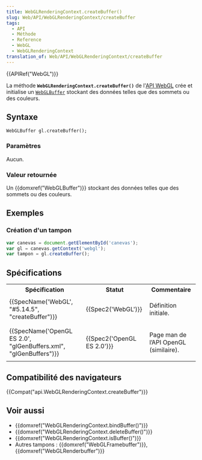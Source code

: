 ```yaml
---
title: WebGLRenderingContext.createBuffer()
slug: Web/API/WebGLRenderingContext/createBuffer
tags:
  - API
  - Méthode
  - Reference
  - WebGL
  - WebGLRenderingContext
translation_of: Web/API/WebGLRenderingContext/createBuffer
---
```

{{APIRef("WebGL")}}

La méthode **`WebGLRenderingContext.createBuffer()`** de l'[API WebGL](/fr/docs/Web/API/WebGL_API) crée et initialise un [`WebGLBuffer`](/fr/docs/Web/API/WebGLBuffer) stockant des données telles que des sommets ou des couleurs.

## Syntaxe

    WebGLBuffer gl.createBuffer();

### Paramètres

Aucun.

### Valeur retournée

Un {{domxref("WebGLBuffer")}} stockant des données telles que des sommets ou des couleurs.

## Exemples

### Création d'un tampon

```js
var canevas = document.getElementById('canevas');
var gl = canevas.getContext('webgl');
var tampon = gl.createBuffer();
```

## Spécifications

<table class="standard-table">
  <tbody>
    <tr>
      <th scope="col">Spécification</th>
      <th scope="col">Statut</th>
      <th scope="col">Commentaire</th>
    </tr>
    <tr>
      <td>{{SpecName('WebGL', "#5.14.5", "createBuffer")}}</td>
      <td>{{Spec2('WebGL')}}</td>
      <td><p>Définition initiale.</p></td>
    </tr>
    <tr>
      <td>
        {{SpecName('OpenGL ES 2.0', "glGenBuffers.xml", "glGenBuffers")}}
      </td>
      <td>{{Spec2('OpenGL ES 2.0')}}</td>
      <td><p>Page man de l’API OpenGL (similaire).</p></td>
    </tr>
  </tbody>
</table>

## Compatibilité des navigateurs

{{Compat("api.WebGLRenderingContext.createBuffer")}}

## Voir aussi

- {{domxref("WebGLRenderingContext.bindBuffer()")}}
- {{domxref("WebGLRenderingContext.deleteBuffer()")}}
- {{domxref("WebGLRenderingContext.isBuffer()")}}
- Autres tampons : {{domxref("WebGLFramebuffer")}}, {{domxref("WebGLRenderbuffer")}}
